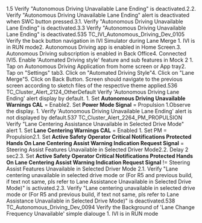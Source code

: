 1.5 Verify "Autonomous Driving Unavailable Lane Ending" is deactivated.2.2. Verify "Autonomous Driving Unavailable Lane Ending" alert is deactivated when SWC button pressed.3.1. Verify "Autonomous Driving Unavailable Lane Ending" is deactivated.3.3 Verify "Autonomous Driving Unavailable Lane Ending" is deactivated.535 TC_IVI_Autonomous_Driving_Dev_0105 Verify the back button navigation in IVI Simulator during Lane Merge 1. IVI is in RUN mode2. Autonomous Driving app is enabled in Home Screen.3. Autonomous Driving subscription is enabled in Back Office4. Connected IVI5. Enable 'Automated Driving style' feature and sub features in Mock 2 1. Tap on Autonomous Driving Application from home screen or App tray2. Tap on "Settings" tab3. Click on "Automated Driving Style"4. Click on "Lane Merge"5. Click on Back Button. Screen should navigate to the previous screen according to sketch files of the respective theme applied.536 TC_Cluster_Alert_2124_OtherDefault Verify 'Autonomous Driving Lane Ending' alert display by default. 1. Set **Autonomous Driving Unavailable Warnings CAL** = Enable2. Set **Power Mode Signal** = Propulsion 1.Observe the display. 1. Verify 'Autonomous Driving Unavailable Lane Ending' alert is not displayed by default.537 TC_Cluster_Alert_2264_PM_PROPULSION Verify "Lane Centering Assistance Unavailable in Selected Drive Mode" alert 1. Set **Lane Centering Warnings CAL** = Enabled 1. Set PM = Propulsion2.1. Set **Active Safety Operator Critical Notifications Protected Hands On Lane Centering Assist Warning Indication Request Signal** = Steering Assist Features Unavailable in Selected Driver Mode2.2. Delay 2 sec2.3. Set **Active Safety Operator Critical Notifications Protected Hands On Lane Centering Assist Warning Indication Request Signal** != Steering Assist Features Unavailable in Selected Driver Mode 2.1. Verify "Lane centering unavailable in selected drive mode or (For R5 and previous build, if text not same, pls refer to Lane Assistance Unavailable in Selected Drive Mode)" is activated.2.3. Verify "Lane centering unavailable in selected drive mode or (For R5 and previous build, if text not same, pls refer to Lane Assistance Unavailable in Selected Drive Mode)" is deactivated.538 TC_Autonomous_Driving_Dev_0094 Verify the Background of 'Lane Change Frequency Unavailable' simple dialouge 1. IVI is in RUN mode